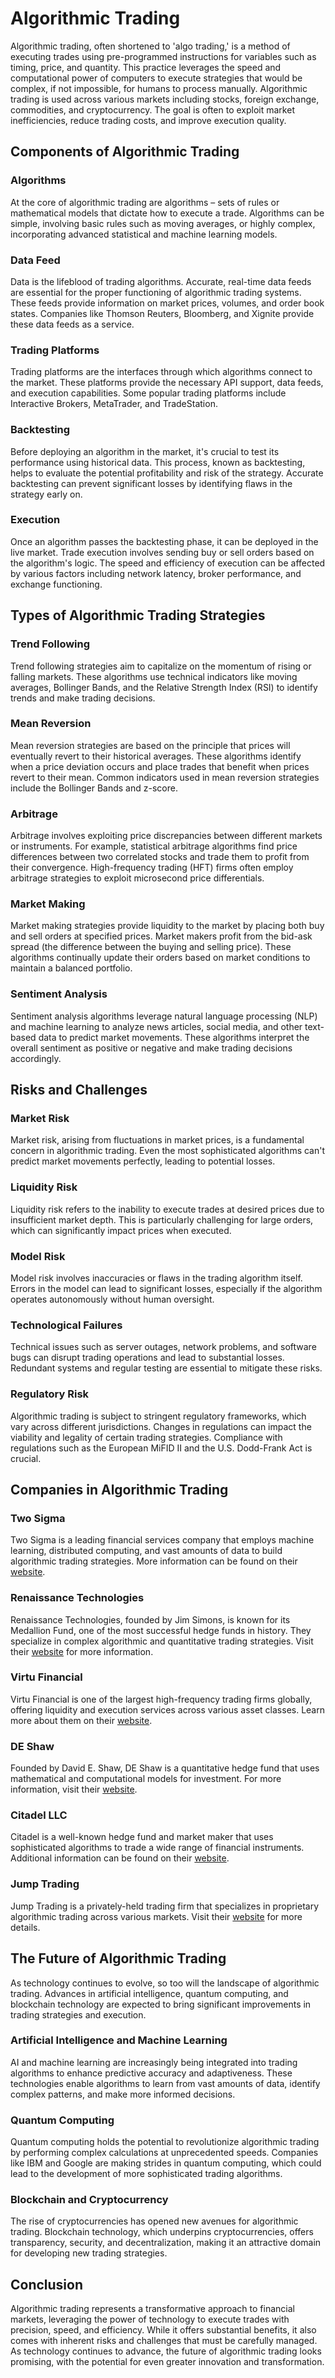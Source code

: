 # Algorithmic Trading

Algorithmic trading, often shortened to 'algo trading,' is a method of executing trades using pre-programmed instructions for variables such as timing, price, and quantity. This practice leverages the speed and computational power of computers to execute strategies that would be complex, if not impossible, for humans to process manually. Algorithmic trading is used across various markets including stocks, foreign exchange, commodities, and cryptocurrency. The goal is often to exploit market inefficiencies, reduce trading costs, and improve execution quality.

## Components of Algorithmic Trading

### Algorithms

At the core of algorithmic trading are algorithms – sets of rules or mathematical models that dictate how to execute a trade. Algorithms can be simple, involving basic rules such as moving averages, or highly complex, incorporating advanced statistical and machine learning models.

### Data Feed

Data is the lifeblood of trading algorithms. Accurate, real-time data feeds are essential for the proper functioning of algorithmic trading systems. These feeds provide information on market prices, volumes, and order book states. Companies like Thomson Reuters, Bloomberg, and Xignite provide these data feeds as a service.

### Trading Platforms

Trading platforms are the interfaces through which algorithms connect to the market. These platforms provide the necessary API support, data feeds, and execution capabilities. Some popular trading platforms include Interactive Brokers, MetaTrader, and TradeStation.

### Backtesting

Before deploying an algorithm in the market, it's crucial to test its performance using historical data. This process, known as backtesting, helps to evaluate the potential profitability and risk of the strategy. Accurate backtesting can prevent significant losses by identifying flaws in the strategy early on.

### Execution

Once an algorithm passes the backtesting phase, it can be deployed in the live market. Trade execution involves sending buy or sell orders based on the algorithm's logic. The speed and efficiency of execution can be affected by various factors including network latency, broker performance, and exchange functioning.

## Types of Algorithmic Trading Strategies

### Trend Following

Trend following strategies aim to capitalize on the momentum of rising or falling markets. These algorithms use technical indicators like moving averages, Bollinger Bands, and the Relative Strength Index (RSI) to identify trends and make trading decisions. 

### Mean Reversion

Mean reversion strategies are based on the principle that prices will eventually revert to their historical averages. These algorithms identify when a price deviation occurs and place trades that benefit when prices revert to their mean. Common indicators used in mean reversion strategies include the Bollinger Bands and z-score.

### Arbitrage

Arbitrage involves exploiting price discrepancies between different markets or instruments. For example, statistical arbitrage algorithms find price differences between two correlated stocks and trade them to profit from their convergence. High-frequency trading (HFT) firms often employ arbitrage strategies to exploit microsecond price differentials.

### Market Making

Market making strategies provide liquidity to the market by placing both buy and sell orders at specified prices. Market makers profit from the bid-ask spread (the difference between the buying and selling price). These algorithms continually update their orders based on market conditions to maintain a balanced portfolio.

### Sentiment Analysis

Sentiment analysis algorithms leverage natural language processing (NLP) and machine learning to analyze news articles, social media, and other text-based data to predict market movements. These algorithms interpret the overall sentiment as positive or negative and make trading decisions accordingly.

## Risks and Challenges

### Market Risk

Market risk, arising from fluctuations in market prices, is a fundamental concern in algorithmic trading. Even the most sophisticated algorithms can't predict market movements perfectly, leading to potential losses.

### Liquidity Risk

Liquidity risk refers to the inability to execute trades at desired prices due to insufficient market depth. This is particularly challenging for large orders, which can significantly impact prices when executed.

### Model Risk

Model risk involves inaccuracies or flaws in the trading algorithm itself. Errors in the model can lead to significant losses, especially if the algorithm operates autonomously without human oversight.

### Technological Failures

Technical issues such as server outages, network problems, and software bugs can disrupt trading operations and lead to substantial losses. Redundant systems and regular testing are essential to mitigate these risks.

### Regulatory Risk

Algorithmic trading is subject to stringent regulatory frameworks, which vary across different jurisdictions. Changes in regulations can impact the viability and legality of certain trading strategies. Compliance with regulations such as the European MiFID II and the U.S. Dodd-Frank Act is crucial.

## Companies in Algorithmic Trading

### Two Sigma

Two Sigma is a leading financial services company that employs machine learning, distributed computing, and vast amounts of data to build algorithmic trading strategies. More information can be found on their [website](https://www.twosigma.com/).

### Renaissance Technologies

Renaissance Technologies, founded by Jim Simons, is known for its Medallion Fund, one of the most successful hedge funds in history. They specialize in complex algorithmic and quantitative trading strategies. Visit their [website](https://www.rentec.com/) for more information.

### Virtu Financial

Virtu Financial is one of the largest high-frequency trading firms globally, offering liquidity and execution services across various asset classes. Learn more about them on their [website](https://virtu.com/).

### DE Shaw

Founded by David E. Shaw, DE Shaw is a quantitative hedge fund that uses mathematical and computational models for investment. For more information, visit their [website](https://www.deshaw.com/).

### Citadel LLC

Citadel is a well-known hedge fund and market maker that uses sophisticated algorithms to trade a wide range of financial instruments. Additional information can be found on their [website](https://www.citadel.com/).

### Jump Trading

Jump Trading is a privately-held trading firm that specializes in proprietary algorithmic trading across various markets. Visit their [website](https://www.jumptrading.com/) for more details.

## The Future of Algorithmic Trading

As technology continues to evolve, so too will the landscape of algorithmic trading. Advances in artificial intelligence, quantum computing, and blockchain technology are expected to bring significant improvements in trading strategies and execution.

### Artificial Intelligence and Machine Learning

AI and machine learning are increasingly being integrated into trading algorithms to enhance predictive accuracy and adaptiveness. These technologies enable algorithms to learn from vast amounts of data, identify complex patterns, and make more informed decisions.

### Quantum Computing

Quantum computing holds the potential to revolutionize algorithmic trading by performing complex calculations at unprecedented speeds. Companies like IBM and Google are making strides in quantum computing, which could lead to the development of more sophisticated trading algorithms.

### Blockchain and Cryptocurrency

The rise of cryptocurrencies has opened new avenues for algorithmic trading. Blockchain technology, which underpins cryptocurrencies, offers transparency, security, and decentralization, making it an attractive domain for developing new trading strategies.

## Conclusion

Algorithmic trading represents a transformative approach to financial markets, leveraging the power of technology to execute trades with precision, speed, and efficiency. While it offers substantial benefits, it also comes with inherent risks and challenges that must be carefully managed. As technology continues to advance, the future of algorithmic trading looks promising, with the potential for even greater innovation and transformation.